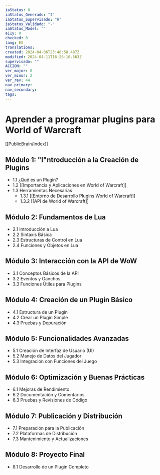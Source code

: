 ```yaml
---
iaStatus: 8
iaStatus_Generado: "I"
iaStatus_Supervisado: "H"
iaStatus_Validado: "-"
iaStatus_Model: ""
a11y: 0
checked: 0
lang: ES
translations: 
created: 2024-04-06T23:48:58.487Z
modified: 2024-04-11T16:26:10.563Z
supervisado: ""
ACCION: ""
ver_major: 0
ver_minor: 2
ver_rev: 44
nav_primary: 
nav_secondary: 
tags:
---
```

# Aprender a programar plugins para World of Warcraft

[[PublicBrain/Index]]

## Módulo 1: "I"ntroducción a la Creación de Plugins

- 1.1 ¿Qué es un Plugin?
- 1.2 [[Importancia y Aplicaciones en World of Warcraft]]
- 1.3 Herramientas Necesarias
	- 1.3.1 [[Entorno de Desarrollo Plugins World of Warcraft]]
	- 1.3.2 [[API de World of Warcraft]]

## Módulo 2: Fundamentos de Lua

- 2.1 Introducción a Lua
- 2.2 Sintaxis Básica
- 2.3 Estructuras de Control en Lua
- 2.4 Funciones y Objetos en Lua

## Módulo 3: Interacción con la API de WoW

- 3.1 Conceptos Básicos de la API
- 3.2 Eventos y Ganchos
- 3.3 Funciones Útiles para Plugins

## Módulo 4: Creación de un Plugin Básico

- 4.1 Estructura de un Plugin
- 4.2 Crear un Plugin Simple
- 4.3 Pruebas y Depuración

## Módulo 5: Funcionalidades Avanzadas

- 5.1 Creación de Interfaz de Usuario (UI)
- 5.2 Manejo de Datos del Jugador
- 5.3 Integración con Funciones del Juego

## Módulo 6: Optimización y Buenas Prácticas

- 6.1 Mejoras de Rendimiento
- 6.2 Documentación y Comentarios
- 6.3 Pruebas y Revisiones de Código

## Módulo 7: Publicación y Distribución

- 7.1 Preparación para la Publicación
- 7.2 Plataformas de Distribución
- 7.3 Mantenimiento y Actualizaciones

## Módulo 8: Proyecto Final

- 8.1 Desarrollo de un Plugin Completo
